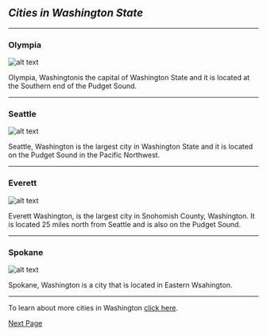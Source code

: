 ## _Cities in Washington State_

---

### Olympia

![alt text](https://d3mqmy22owj503.cloudfront.net/05/500005/images/poi/capitol-tour/40-poi-image-1.jpg)

Olympia, Washingtonis the capital of Washington State and it is located at the Southern end of the Pudget Sound.

---

### Seattle

![alt text](https://3gz8cg829c.execute-api.us-west-2.amazonaws.com/prod/image-renderer/16x9/full/1015/center/80/fefda022-e330-43de-b8ad-a6e328ed9f42-large16x9_seattle_skyline_challenge_184.jpg)

Seattle, Washington is the largest city in Washington State and it is located on the Pudget Sound in the Pacific Northwest.

---

### Everett

![alt text](https://live.staticflickr.com/1097/5126202885_5c589e9dba_b.jpg)

Everett Washington, is the largest city in Snohomish County, Washington. It is located 25 miles north from Seattle and is also on the Pudget Sound. 

---

### Spokane

![alt text](https://a57.foxnews.com/static.foxbusiness.com/foxbusiness.com/content/uploads/2019/10/0/0/Spokane-Washington.jpg?ve=1&tl=1)

Spokane, Washington is a city that is located in Eastern Wsahington. 

---

To learn about more cities in Washington [click here](https://ballotpedia.org/Cities_in_Washington).

[Next Page](https://malazadi.github.io/Washington-State/tourist-attractions) 



